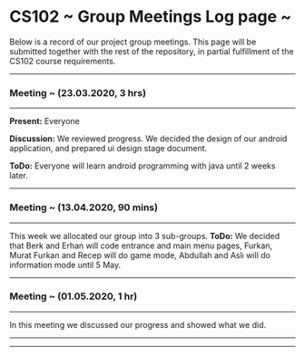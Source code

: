# CS102 ~ Group Meetings Log page ~

Below is a record of our project group meetings. This page will be submitted together with the rest of the repository, in partial fulfillment of the CS102 course requirements.

****
### Meeting ~ (23.03.2020, 3 hrs)
****
**Present:** Everyone

**Discussion:** 
We reviewed progress. We decided the design of our android application, and prepared ui design stage document.

**ToDo:** Everyone will learn android programming with java until 2 weeks later.

****
### Meeting ~ (13.04.2020, 90 mins)
****
This week we allocated our group into 3 sub-groups. 
**ToDo:** We decided that Berk and Erhan will code entrance and main menu pages, Furkan, Murat Furkan and Recep will do game mode, Abdullah and Aslı will do information mode until 5 May.

****
### Meeting ~ (01.05.2020, 1 hr)
****
In this meeting we discussed our progress and showed what we did.

****
****
